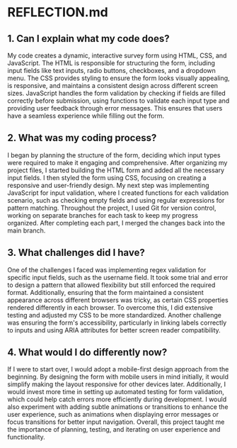 # REFLECTION.md

## 1. Can I explain what my code does?

My code creates a dynamic, interactive survey form using HTML, CSS, and JavaScript. The HTML is responsible for structuring the form, including input fields like text inputs, radio buttons, checkboxes, and a dropdown menu. The CSS provides styling to ensure the form looks visually appealing, is responsive, and maintains a consistent design across different screen sizes. JavaScript handles the form validation by checking if fields are filled correctly before submission, using functions to validate each input type and providing user feedback through error messages. This ensures that users have a seamless experience while filling out the form.

## 2. What was my coding process?

I began by planning the structure of the form, deciding which input types were required to make it engaging and comprehensive. After organizing my project files, I started building the HTML form and added all the necessary input fields. I then styled the form using CSS, focusing on creating a responsive and user-friendly design. My next step was implementing JavaScript for input validation, where I created functions for each validation scenario, such as checking empty fields and using regular expressions for pattern matching. Throughout the project, I used Git for version control, working on separate branches for each task to keep my progress organized. After completing each part, I merged the changes back into the main branch.

## 3. What challenges did I have?

One of the challenges I faced was implementing regex validation for specific input fields, such as the username field. It took some trial and error to design a pattern that allowed flexibility but still enforced the required format. Additionally, ensuring that the form maintained a consistent appearance across different browsers was tricky, as certain CSS properties rendered differently in each browser. To overcome this, I did extensive testing and adjusted my CSS to be more standardized. Another challenge was ensuring the form's accessibility, particularly in linking labels correctly to inputs and using ARIA attributes for better screen reader compatibility.

## 4. What would I do differently now?

If I were to start over, I would adopt a mobile-first design approach from the beginning. By designing the form with mobile users in mind initially, it would simplify making the layout responsive for other devices later. Additionally, I would invest more time in setting up automated testing for form validation, which could help catch errors more efficiently during development. I would also experiment with adding subtle animations or transitions to enhance the user experience, such as animations when displaying error messages or focus transitions for better input navigation. Overall, this project taught me the importance of planning, testing, and iterating on user experience and functionality.